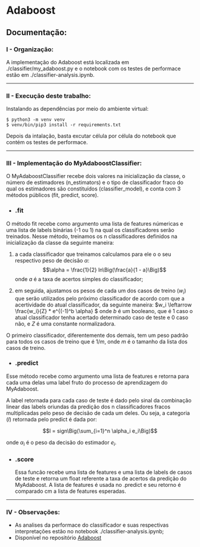 # Adaboost


## Documentação:


### I - Organização:

A implementação do Adaboost está localizada em ./classifier/my_adaboost.py e o notebook com os testes de performace estão em ./classifier-analysis.ipynb.

---
### II - Execução deste trabalho:

Instalando as dependências por meio do ambiente virtual:

~~~
$ python3 -m venv venv
$ venv/bin/pip3 install -r requirements.txt 
~~~

Depois da intalação, basta excutar célula por célula do notebook que contém os testes de performace.

---
### III -  Implementação do MyAdaboostClassifier:

O MyAdaboostClassifier recebe dois valores na inicialização da classe, o número de estimadores (n_estimators) e o tipo de classificador fraco do qual os estimadores são constituídos (classifier_model), e conta com 3 métodos públicos (fit, predict, score).

* ### .fit

O método fit recebe como argumento uma lista de features númericas e uma lista de labels binárias (-1 ou 1) na qual os classificadores serão treinados. Nesse método, treinamos os n classificadores definidos na inicialização da classe da seguinte maneira: 
    
1. a cada classificador que treinamos calculamos para ele o o seu respectivo peso de decisão $\alpha$:
$$\alpha = \frac{1}{2} ln\Big(\frac{a}{1 - a}\Big)$$
onde $a$ é a taxa de acertos simples do classificador;

2. em seguida, ajustamos os pesos de cada um dos casos de treino ($w_i$) que serão utilizados pelo próximo classificador de acordo com que a acertividade do atual classificador, da seguinte maneira:
$w_i \leftarrow \frac{w_i}{Z} * e^{(-1)^b \alpha} $
onde $b$ é um booleano, que é 1 caso o atual classificador tenha acertado determinado caso de teste e 0 caso não, e $Z$ é uma constante normalizadora.

O primeiro classificador, diferentemente dos demais, tem um peso padrão para todos os casos de treino que é $1/m$, onde $m$ é o tamanho da lista dos casos de treino. 

* ### .predict

Esse método recebe como argumento uma lista de features e retorna para cada uma delas uma label fruto do processo de aprendizagem do MyAdaboost.

A label retornada para cada caso de teste é dado pelo sinal da combinação linear das labels oriundas da predição dos n classificadores fracos multiplicadas pelo peso de decisão de cada um deles. Ou seja, a categoria ($l$) retornada pelo predict é dada por:

$$l = sign\Big(\sum_{i=1}^n \alpha_i e_i\Big)$$

onde $\alpha_i$ é o peso da decisão do estimador $e_i$.


* ### .score

    Essa funcão recebe uma lista de features e uma lista de labels de casos de teste e retorna um float referente a taxa de acertos da predição do MyAdaboost. A lista de features é usada no .predict e seu retorno é comparado cm a lista de features esperadas.

---
### IV - Observações:

* As analises da performace do classificador e suas respectivas interpretações estão no notebook ./classifier-analysis.ipynb;
* Disponível no repositório [Adaboost](https://github.com/g-bordoni/Adaboost)




